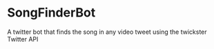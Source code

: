 # SongFinderBot
 A twitter bot that finds the song in any video tweet using the twickster Twitter API 
